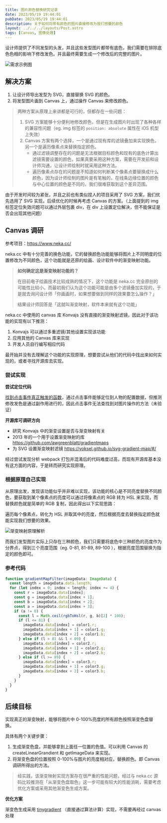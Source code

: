 ```yaml
---
title: 图片颜色替换研究记录
date: 2023/05/19 19:44:01
pubDate: 2023/05/19 19:44:01
description: 关于如何将带有颜色的图片直接修改为我们想要的颜色
layout: ../../../layouts/Post.astro
tags: [Canvas, 图像处理]
---
```


设计师提供了不同发型的头发，并且这些发型图片都带有底色，我们需要在排除底色色相的影响下修改发色。并且最终需要生成一个修改后的完整的图片。

![需求示例图](https://cdn.jsdelivr.net/gh/qiyuor2/blog-image/img/2023061902.png)

## 解决方案

1. 让设计师导出发型为 SVG，直接替换 SVG 的颜色。
2. 将发型图片画到 Canvas 上，通过操作 Canvas 来修改颜色。

> 两种方案从原理上来讲都是可行的，但都存在一些问题：
>
> 1. SVG 方案能够十分便利地修改颜色，但是在生成图片时出现了各种各样的兼容性问题（eg. img 标签的 `position: absolute` 属性在 iOS 机型上失效）
> 2. Canvas 方案有两个选择，一个是通过现有库的滤镜叠加来实现换色，另一个是遍历像素点来替换指定颜色。
>    - 通过滤镜调整存在的问题是无法根据目标颜色和现有的底色计算出滤镜需要设置的颜色，如果真要采用这种方案，需要在开发前和设计师沟通，让设计师绘制时就采用这种方法。
>    - 遍历像素点存在的问题是不知道如何判断某个像素点要替换成什么颜色，因为设计师绘制的图片是有笔触的，在线条边缘位置的颜色与中心位置的颜色是不同的，我们很难获取到这个差异范围。

由于开发时间较为紧张，并且之前也有类似捏人的项目采用了 SVG 方案，我们优先选用了 SVG 实现，后续优化的时候再考虑 Canvas 的方案。（上面提到的 img 标签定位失效问题可以通过外层包裹 div，在 div 上设置定位解决，但不能保证是否会出现其他问题）

## Canvas 调研

参考项目：https://www.neka.cc/

neka.cc 中有十分完善的换色功能，它的替换颜色功能能够将图片上不同明度的位置修改为不同颜色，这个功能就是还原的绘画、设计软件中的渐变映射功能。

> **如何确定这是渐变映射功能的？**
>
> 在目前电子绘画技术比较成熟的情况下，这个功能是 neka.cc 完全原创的可能性比较小。而最初我们认为这个功能可能是由多个滤镜叠加实现的，于是就去询问设计师「你画画时，如果想要做到同样的效果要怎么操作？」
>
> 结果设计师回答是「这就叫渐变映射，软件本来就有这个功能」

neka.cc 中使用的 canvas 库 Konvajs 没有直接的渐变映射滤镜，因此对于该功能的实现有以下推测：

1. Konvajs 可以通过多重滤镜/其他设置实现该功能
2. 应用其他的 Canvas 库来实现
3. 开发人员自行编写相应代码

最开始并没有去理解这个功能的实现原理，想要尝试从他们的代码中找出来如何实现的，或者寻找开源库去实现。

### 尝试实现

**尝试定位代码**

[找到点击事件真正触发的函数](https://xiaogenban1993.github.io/20.11/web_%E6%89%BE%E5%88%B0%E7%82%B9%E5%87%BB%E4%BA%8B%E4%BB%B6%E7%9C%9F%E6%AD%A3%E8%A7%A6%E5%8F%91%E7%9A%84%E5%87%BD%E6%95%B0.html)，通过点击事件能够定位到人物的配置数据，但推测修改发色是通过副作用进行的，因此点击事件无法查找到对图片操作的方法（未验证）

**开源库可调研方向**

- 研究 Konvajs 中的渐变设置是否与渐变映射有关
- 2013 年的一个用于设置渐变映射的库 https://github.com/awgreenblatt/gradientmaps
- 为 SVG 设置渐变映射滤镜 https://yoksel.github.io/svg-gradient-map/#/

经过尝试发现分析 webpack 打包并混淆后的代码难度过高，而现有开源库基本没有这方面的内容，于是转而研究实现原理。

### 根据原理自己实现

从原理出发，发现该功能似乎并非难以实现，该功能的核心是不同亮度替换不同颜色，要获取到某个像素点的亮度可以通过将像素点的 RGB 转为 HSL 来实现，而替换颜色就是简单的 RGB 复制，因此得出以下实现思路：

遍历每个像素点，转化为 HSL 并取其中的亮度，然后根据亮度去替换指定颜色就能实现我们想要的效果。

![渐变映射原理解析](https://cdn.jsdelivr.net/gh/qiyuor2/blog-image/img/2023061901.png)

而我们发型图片实际上只存在三种颜色，我们只需要将底色中三种颜色的亮度作为分界点，得到三个亮度范围（eg. 0-81, 81-89, 89-100 ），根据亮度范围替换为指定的颜色即可。

### 参考代码

```jsx
function gradientMapFilter(imageData: ImageData) {
  const length = imageData.data.length;
  for (let index = 0; index < length; index += 4) {
    const r = imageData.data[index];
    const g = imageData.data[index + 1];
    const b = imageData.data[index + 2];
    const a = imageData.data[index + 3];
    if (a != 0) {
      const l = Math.ceil(rgbToHsl(r, g, b)[2] * 100);
      if (l <= 81) {
        imageData.data[index] = color1.r;
        imageData.data[index + 1] = color1.g;
        imageData.data[index + 2] = color1.b;
      } else if (l > 81 && l < 89) {
        imageData.data[index] = color2.r;
        imageData.data[index + 1] = color2.g;
        imageData.data[index + 2] = color2.b;
      } else if (l >= 89) {
        imageData.data[index] = color3.r;
        imageData.data[index + 1] = color3.g;
        imageData.data[index + 2] = color3.b;
      }
    }
  }
}
```

## 后续目标

实现真正的渐变映射，能够将图片中 0-100%亮度的所有颜色按照渐变色盘替换。

具体有两个关键步骤：

1. 生成渐变色盘，并能够拿到上面任一位置的色值。可以利用 Canvas 的 createLinearGrandient 和 getImageData 来实现。
2. 将渐变色盘的位置按照 0-100%与图片的亮度相对应，替换颜色。即 Canvas 调研所得出的方法。

> 经实践，该渐变映射实现方案存在很严重的性能问题，经过与 neka.cc 源码比较推测在「从渐变色盘取色」这一步可能有较大的性能消耗，需要考虑优化方案或采用其他渐变色生成方案。

**优化方案**

渐变色生成采用 [tinygradient](https://www.npmjs.com/package/tinygradient) （直接通过算法计算）实现，不需要再经过 canvas 处理
